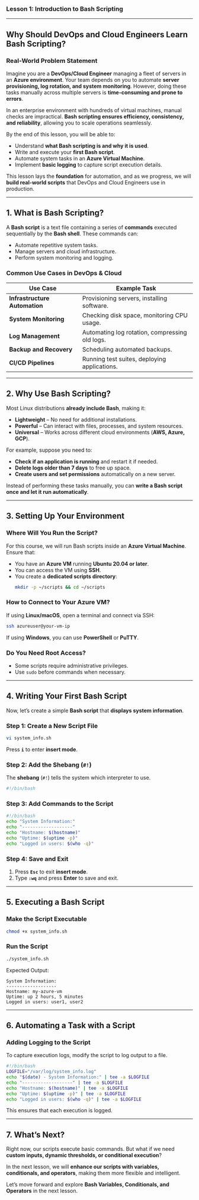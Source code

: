 ### **Lesson 1: Introduction to Bash Scripting**

---

## **Why Should DevOps and Cloud Engineers Learn Bash Scripting?**

### **Real-World Problem Statement**

Imagine you are a **DevOps/Cloud Engineer** managing a fleet of servers in an **Azure environment**. Your team depends on you to automate **server provisioning, log rotation, and system monitoring**. However, doing these tasks manually across multiple servers is **time-consuming and prone to errors**.

In an enterprise environment with hundreds of virtual machines, manual checks are impractical. **Bash scripting ensures efficiency, consistency, and reliability**, allowing you to scale operations seamlessly.

By the end of this lesson, you will be able to:
- Understand **what Bash scripting is and why it is used**.
- Write and execute your **first Bash script**.
- Automate system tasks in an **Azure Virtual Machine**.
- Implement **basic logging** to capture script execution details.

This lesson lays the **foundation** for automation, and as we progress, we will **build real-world scripts** that DevOps and Cloud Engineers use in production.

---

## **1. What is Bash Scripting?**

A **Bash script** is a text file containing a series of **commands** executed sequentially by the **Bash shell**. These commands can:
- Automate repetitive system tasks.
- Manage servers and cloud infrastructure.
- Perform system monitoring and logging.

### **Common Use Cases in DevOps & Cloud**

| **Use Case** | **Example Task** |
|-------------|------------------|
| **Infrastructure Automation** | Provisioning servers, installing software. |
| **System Monitoring** | Checking disk space, monitoring CPU usage. |
| **Log Management** | Automating log rotation, compressing old logs. |
| **Backup and Recovery** | Scheduling automated backups. |
| **CI/CD Pipelines** | Running test suites, deploying applications. |

---

## **2. Why Use Bash Scripting?**

Most Linux distributions **already include Bash**, making it:
- **Lightweight** – No need for additional installations.
- **Powerful** – Can interact with files, processes, and system resources.
- **Universal** – Works across different cloud environments (**AWS, Azure, GCP**).

For example, suppose you need to:
- **Check if an application is running** and restart it if needed.
- **Delete logs older than 7 days** to free up space.
- **Create users and set permissions** automatically on a new server.

Instead of performing these tasks manually, you can **write a Bash script once and let it run automatically**.

---

## **3. Setting Up Your Environment**

### **Where Will You Run the Script?**
For this course, we will run Bash scripts inside an **Azure Virtual Machine**. Ensure that:
- You have an **Azure VM** running **Ubuntu 20.04 or later**.
- You can access the VM using **SSH**.
- You create a **dedicated scripts directory**:
  ```bash
  mkdir -p ~/scripts && cd ~/scripts
  ```

### **How to Connect to Your Azure VM?**
If using **Linux/macOS**, open a terminal and connect via SSH:
```bash
ssh azureuser@your-vm-ip
```
If using **Windows**, you can use **PowerShell** or **PuTTY**.

### **Do You Need Root Access?**
- Some scripts require administrative privileges.
- Use `sudo` before commands when necessary.

---

## **4. Writing Your First Bash Script**

Now, let’s create a simple **Bash script** that **displays system information**.

### **Step 1: Create a New Script File**
```bash
vi system_info.sh
```
Press **`i`** to enter **insert mode**.

### **Step 2: Add the Shebang (`#!`)**
The **shebang** (`#!`) tells the system which interpreter to use.
```bash
#!/bin/bash
```

### **Step 3: Add Commands to the Script**
```bash
#!/bin/bash
echo "System Information:"
echo "-------------------"
echo "Hostname: $(hostname)"
echo "Uptime: $(uptime -p)"
echo "Logged in users: $(who -q)"
```

### **Step 4: Save and Exit**
1. Press **`Esc`** to exit **insert mode**.
2. Type **`:wq`** and press **Enter** to save and exit.

---

## **5. Executing a Bash Script**

### **Make the Script Executable**
```bash
chmod +x system_info.sh
```

### **Run the Script**
```bash
./system_info.sh
```

Expected Output:
```
System Information:
-------------------
Hostname: my-azure-vm
Uptime: up 2 hours, 5 minutes
Logged in users: user1, user2
```

---

## **6. Automating a Task with a Script**

### **Adding Logging to the Script**
To capture execution logs, modify the script to log output to a file.
```bash
#!/bin/bash
LOGFILE="/var/log/system_info.log"
echo "$(date) - System Information:" | tee -a $LOGFILE
echo "-------------------" | tee -a $LOGFILE
echo "Hostname: $(hostname)" | tee -a $LOGFILE
echo "Uptime: $(uptime -p)" | tee -a $LOGFILE
echo "Logged in users: $(who -q)" | tee -a $LOGFILE
```
This ensures that each execution is logged.

---

## **7. What’s Next?**

Right now, our scripts execute basic commands. But what if we need **custom inputs, dynamic thresholds, or conditional execution**?

In the next lesson, we will **enhance our scripts with variables, conditionals, and operators**, making them more flexible and intelligent.

Let’s move forward and explore **Bash Variables, Conditionals, and Operators** in the next lesson.

